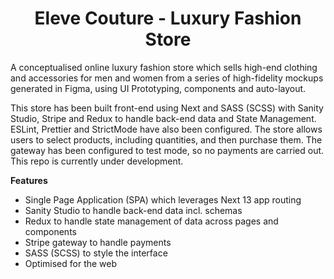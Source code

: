 <div align="center">

<h1>Eleve Couture - Luxury Fashion Store</h1>

</div>

A conceptualised online luxury fashion store which sells high-end clothing and accessories for men and women from a series of high-fidelity mockups generated in Figma, using UI Prototyping, components and auto-layout.

This store has been built front-end using Next and SASS (SCSS) with Sanity Studio, Stripe and Redux to handle back-end data and State Management. ESLint, Prettier and StrictMode have also been configured. The store allows users to select products, including quantities, and then purchase them. The gateway has been configured to test mode, so no payments are carried out. This repo is currently under development.

<strong>Features</strong>

 - Single Page Application (SPA) which leverages Next 13 app routing
 - Sanity Studio to handle back-end data incl. schemas
 - Redux to handle state management of data across pages and components
 - Stripe gateway to handle payments
 - SASS (SCSS) to style the interface
 - Optimised for the web

